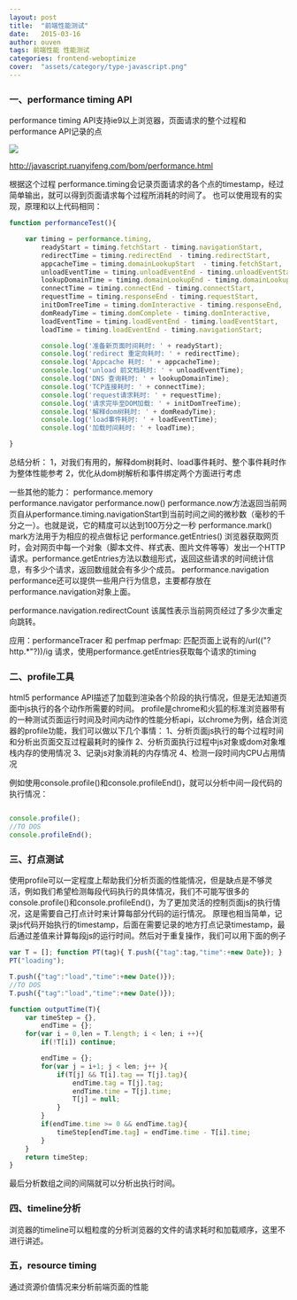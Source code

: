 ```yaml
---
layout: post
title:  "前端性能测试"
date:   2015-03-16
author: ouven
tags: 前端性能 性能测试
categories: frontend-weboptimize
cover:  "assets/category/type-javascript.png"
---
```



### 一、performance timing API
performance timing API支持ie9以上浏览器，页面请求的整个过程和performance API记录的点

![](http://7tszky.com1.z0.glb.clouddn.com/FqJwnMWrQQ50yyfCN7VyLHBBtuS7)

http://javascript.ruanyifeng.com/bom/performance.html

根据这个过程 performance.timing会记录页面请求的各个点的timestamp，经过简单输出，就可以得到页面请求每个过程所消耗的时间了。
也可以使用现有的实现，原理和以上代码相同：

```javascript
function performanceTest(){

    var timing = performance.timing,
        readyStart = timing.fetchStart - timing.navigationStart,
        redirectTime = timing.redirectEnd  - timing.redirectStart,
        appcacheTime = timing.domainLookupStart  - timing.fetchStart,
        unloadEventTime = timing.unloadEventEnd - timing.unloadEventStart,
        lookupDomainTime = timing.domainLookupEnd - timing.domainLookupStart,
        connectTime = timing.connectEnd - timing.connectStart,
        requestTime = timing.responseEnd - timing.requestStart,
        initDomTreeTime = timing.domInteractive - timing.responseEnd,
        domReadyTime = timing.domComplete - timing.domInteractive,
        loadEventTime = timing.loadEventEnd - timing.loadEventStart,
        loadTime = timing.loadEventEnd - timing.navigationStart;

        console.log('准备新页面时间耗时: ' + readyStart);
        console.log('redirect 重定向耗时: ' + redirectTime);
        console.log('Appcache 耗时: ' + appcacheTime);
        console.log('unload 前文档耗时: ' + unloadEventTime);
        console.log('DNS 查询耗时: ' + lookupDomainTime);
        console.log('TCP连接耗时: ' + connectTime);
        console.log('request请求耗时: ' + requestTime);
        console.log('请求完毕至DOM加载: ' + initDomTreeTime);
        console.log('解释dom树耗时: ' + domReadyTime);
        console.log('load事件耗时: ' + loadEventTime);
        console.log('加载时间耗时: ' + loadTime);

}
```

总结分析：
1，对我们有用的，解释dom树耗时、load事件耗时、整个事件耗时作为整体性能参考
2，优化从dom树解析和事件绑定两个方面进行考虑

一些其他的能力：
performance.memory  
performance.navigator 
performance.now()   performance.now方法返回当前网页自从performance.timing.navigationStart到当前时间之间的微秒数（毫秒的千分之一）。也就是说，它的精度可以达到100万分之一秒
performance.mark()  mark方法用于为相应的视点做标记
performance.getEntries()  浏览器获取网页时，会对网页中每一个对象（脚本文件、样式表、图片文件等等）发出一个HTTP请求。performance.getEntries方法以数组形式，返回这些请求的时间统计信息，有多少个请求，返回数组就会有多少个成员。
performance.navigation performance还可以提供一些用户行为信息，主要都存放在performance.navigation对象上面。

performance.navigation.redirectCount 该属性表示当前网页经过了多少次重定向跳转。

应用：performanceTracer 和 perfmap
perfmap: 匹配页面上说有的/url\(("?http.*"?)\)/ig 请求，使用performance.getEntries获取每个请求的timing

### 二、profile工具

html5 performance API描述了加载到渲染各个阶段的执行情况，但是无法知道页面中js执行的各个动作所需要的时间。
    profile是chrome和火狐的标准浏览器带有的一种测试页面运行时间及时间内动作的性能分析api，以chrome为例，结合浏览器的profile功能，我们可以做以下几个事情：
    1、分析页面js执行的每个过程时间和分析出页面交互过程最耗时的操作
    2、分析页面执行过程中js对象或dom对象堆栈内存的使用情况
    3、记录js对象消耗的内存情况
    4、检测一段时间内CPU占用情况
    
例如使用console.profile()和console.profileEnd()，就可以分析中间一段代码的执行情况：
  
```javascript

console.profile();
//TO DOS
console.profileEnd();

```  

### 三、打点测试

使用profile可以一定程度上帮助我们分析页面的性能情况，但是缺点是不够灵活，例如我们希望检测每段代码执行的具体情况，我们不可能写很多的console.profile()和console.profileEnd()，为了更加灵活的控制页面js的执行情况，这是需要自己打点计时来计算每部分代码的运行情况。
        原理也相当简单，记录js代码开始执行的timestamp，后面在需要记录的地方打点记录timestamp，最后通过差值来计算每段js的运行时间。然后对于重复操作，我们可以用下面的例子

```javascript
var T = []; function PT(tag){ T.push({"tag":tag,"time":+new Date}); }
PT("loading");

T.push({"tag":"load","time":+new Date()});
//TO DOS
T.push({"tag":"load","time":+new Date()});

function outputTime(T){
    var timeStep = {},
        endTime = {};
    for(var i = 0,len = T.length; i < len; i ++){
        if(!T[i]) continue;

        endTime = {};
        for(var j = i+1; j < len; j++ ){
            if(T[j] && T[i].tag == T[j].tag){
                endTime.tag = T[j].tag;
                endTime.time = T[j].time;
                T[j] = null;
            }
        }
        if(endTime.time >= 0 && endTime.tag){
            timeStep[endTime.tag] = endTime.time - T[i].time;
        }
    }
    return timeStep;
}
```
        
最后分析数组之间的间隔就可以分析出执行时间。

### 四、timeline分析
浏览器的timeline可以粗粒度的分析浏览器的文件的请求耗时和加载顺序，这里不进行讲述。

### 五，resource timing
通过资源价值情况来分析前端页面的性能

